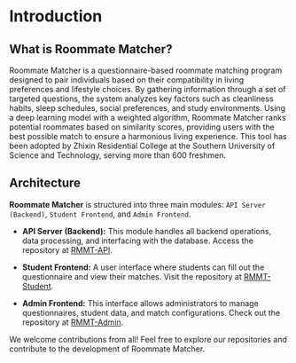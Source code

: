 # Introduction

## What is Roommate Matcher?


Roommate Matcher is a questionnaire-based roommate matching program designed to pair individuals based on their compatibility in living preferences and lifestyle choices. By gathering information through a set of targeted questions, the system analyzes key factors such as cleanliness habits, sleep schedules, social preferences, and study environments. Using a deep learning model with a weighted algorithm, Roommate Matcher ranks potential roommates based on similarity scores, providing users with the best possible match to ensure a harmonious living experience. This tool has been adopted by Zhixin Residential College at the Southern University of Science and Technology, serving more than 600 freshmen.


## Architecture

**Roommate Matcher** is structured into three main modules: `API Server (Backend)`, `Student Frontend`, and `Admin Frontend`.

- **API Server (Backend):** This module handles all backend operations, data processing, and interfacing with the database. Access the repository at [RMMT-API](https://github.com/Xavier-xuan/RMMT-API).

- **Student Frontend:** A user interface where students can fill out the questionnaire and view their matches. Visit the repository at [RMMT-Student](https://github.com/Xavier-xuan/RMMT-Student).

- **Admin Frontend:** This interface allows administrators to manage questionnaires, student data, and match configurations. Check out the repository at [RMMT-Admin](https://github.com/Xavier-xuan/RMMT-Admin).

We welcome contributions from all! Feel free to explore our repositories and contribute to the development of Roommate Matcher.
